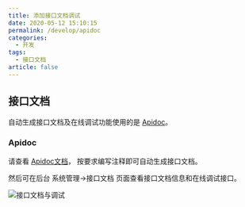 ```yaml
---
title: 添加接口文档调试
date: 2020-05-12 15:10:15
permalink: /develop/apidoc
categories: 
  - 开发
tags: 
  - 接口文档
article: false
---
```


## 接口文档

自动生成接口文档及在线调试功能使用的是 [Apidoc](https://gitee.com/hg-code/apidoc-php)。  

### Apidoc

请查看 [Apidoc文档](https://gitee.com/hg-code/apidoc-php)， 按要求编写注释即可自动生成接口文档。  

然后可在后台 系统管理->接口文档 页面查看接口文档信息和在线调试接口。

<img :src="$withBase('/img/dev/apidoc.jpg')" alt="接口文档与调试">
